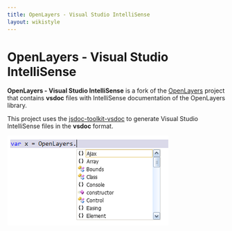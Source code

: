 ```yaml
---
title: OpenLayers - Visual Studio IntelliSense
layout: wikistyle
---
```


OpenLayers - Visual Studio IntelliSense
=====================

**OpenLayers - Visual Studio IntelliSense** is a fork of the [OpenLayers](http://github.com/openlayers/openlayers)
project that contains **vsdoc** files with IntelliSense documentation of the OpenLayers library.

This project uses the [jsdoc-toolkit-vsdoc](http://code.google.com/p/jsdoc-toolkit-vsdoc/)
to generate Visual Studio IntelliSense files in the **vsdoc** format.

![Visual Studio IntelliSense for OpenLayers illustration image.](images/OpenLayers_vsdoc.png)